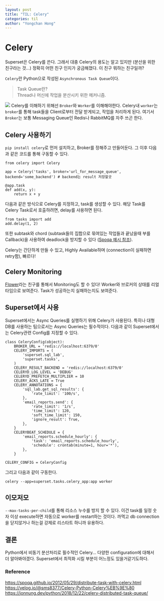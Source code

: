 ```yaml
---
layout: post
title: "TIL: Celery"
categories: til
author: "Yongchan Hong"
---
```


# Celery
Superset은 Celery를 쓴다. 그래서 대충 Celery의 용도는 알고 있지만 (분산을 위한 친구라는 것...) 정확히 어떤 친구 인지가 궁금해졌다. 이 친구 뭐하는 친구일까? 

`Celery`란 Python으로 작성된 `Asynchronous Task Queue`이다. 

> Task Queue란?  
> Thread나 머신에 작업을 분산시키 위한 메커니즘.  

![](https://media.vlpt.us/images/sms8377/post/258643d3-7422-40b8-901c-aa36a3ae0644/image.png)
Celery를 이해하기 위해선 `Broker`와 `Worker`를 이해해야한다. Celery내 `worker`는 `broker`를 통해 task들을 Client로부터 전달 받게되고, 작업을 처리하게 된다. 여기서 `Broker`는 보통 Messaging Queue인 Redis나 RabbitMQ를 자주 쓰곤 한다.

## Celery 사용하기
`pip install celery`로 먼저 설치하고, Broker를 정해주고 만들어둔다. 그 이후 다음과 같은 코드를 통해 구동할 수 있다.
```
from celery import Celery

app = Celery('tasks', broker='url_for_message_queue', backend='some_backend') # backend는 result 저장할곳

@app.task
def add(x, y):
    return x + y
```
다음과 같은 방식으로 Celery를 지정하고, task를 생성할 수 있다. 해당 Task를 Celery Task로서 호출하려면, delay를 사용하면 된다. 
```
from tasks import add
add.delay(1, 2)
```
또한 subtask와 chord (subtask들의 집합으로 묶여있는 작업들과 끝났을때 부를 Callback)을 사용하여 deadlock을 방지할 수 있다 ([Spoqa 예시 참조](https://spoqa.github.io/2012/05/29/distribute-task-with-celery.html  )). 

Celery는 간단하게 만들 수 있고, Highly Available하며 (connection이 실패하면 retry함), 빠르다!

## Celery Monitoring
[Flower](https://flower.readthedocs.io/en/latest/)라는 친구를 통해서 Monitoring도 할 수 있다! Worker와 브로커의 상태를 리얼 타임으로 보여준다. Task가 성공하는지 실패하는지도 보여준다.

## Superset에서 사용
Superset에서는 Async Queries를 실행하기 위해 Celery가 사용된다. 특히나 대형DB를 사용하는 팀으로서는 Async Queries는 필수적이다. 다음과 같이 Superset에서는 Celery관련 Config를 지정할 수 있다.
```
class CeleryConfig(object):
    BROKER_URL = 'redis://localhost:6379/0'
    CELERY_IMPORTS = (
        'superset.sql_lab',
        'superset.tasks',
    )
    CELERY_RESULT_BACKEND = 'redis://localhost:6379/0'
    CELERYD_LOG_LEVEL = 'DEBUG'
    CELERYD_PREFETCH_MULTIPLIER = 10
    CELERY_ACKS_LATE = True
    CELERY_ANNOTATIONS = {
        'sql_lab.get_sql_results': {
            'rate_limit': '100/s',
        },
        'email_reports.send': {
            'rate_limit': '1/s',
            'time_limit': 120,
            'soft_time_limit': 150,
            'ignore_result': True,
        },
    }
    CELERYBEAT_SCHEDULE = {
        'email_reports.schedule_hourly': {
            'task': 'email_reports.schedule_hourly',
            'schedule': crontab(minute=1, hour='*'),
        },
    }

CELERY_CONFIG = CeleryConfig
```
그리고 다음과 같이 구동한다.
```
celery --app=superset.tasks.celery_app:app worker
```

## 이모저모
`--max-tasks-per-child`를 통해 리소스 누수를 방지 할 수 있다. 이건 task를 일정 숫자 이상 execute하면 자동으로 worker를 restart하는 것이다. 까먹고 db connection을 닫지않거나 하는걸 강제로 리스타트 하니까 유용하다. 

## 결론
Python에서 비동기 분산처리로 필수적인 Celery... 다양한 configuration에 대해서 더 알아봐야겠다. Superset에서 최적화 시킬 부분이 어느정도 있을거같기도하다.

### Reference
https://spoqa.github.io/2012/05/29/distribute-task-with-celery.html  
https://velog.io/@sms8377/Celery-Python-Celery%EB%9E%80  
https://jonnung.dev/python/2018/12/22/celery-distributed-task-queue/  